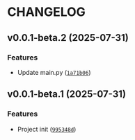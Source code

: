 # CHANGELOG

<!-- version list -->

## v0.0.1-beta.2 (2025-07-31)

### Features

- Update main.py
  ([`1a71b06`](http://172.22.121.51:8929/personnel-matching/zwx/data-process-task-dispatcher/-/commit/1a71b06874c9eb9a9a2c5efbb00ca0b0ce33b5da))


## v0.0.1-beta.1 (2025-07-31)

### Features

- Project init
  ([`995348d`](http://172.22.121.51:8929/personnel-matching/zwx/data-process-task-dispatcher/-/commit/995348d797ebcf8614ff29601be47205f1c42914))
